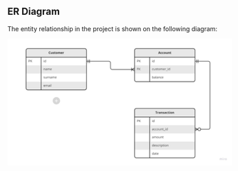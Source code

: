 ## ER Diagram

The entity relationship in the project is shown on the following diagram:

<img src="images/er_diagram.jpg" width="1060"/>

<br/>
<br/>
<br/>


